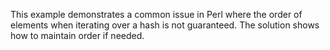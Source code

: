 This example demonstrates a common issue in Perl where the order of elements when iterating over a hash is not guaranteed. The solution shows how to maintain order if needed.